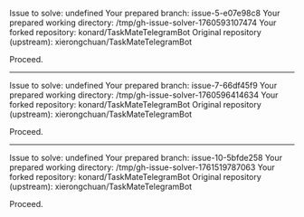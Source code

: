Issue to solve: undefined
Your prepared branch: issue-5-e07e98c8
Your prepared working directory: /tmp/gh-issue-solver-1760593107474
Your forked repository: konard/TaskMateTelegramBot
Original repository (upstream): xierongchuan/TaskMateTelegramBot

Proceed.

---

Issue to solve: undefined
Your prepared branch: issue-7-66df45f9
Your prepared working directory: /tmp/gh-issue-solver-1760596414634
Your forked repository: konard/TaskMateTelegramBot
Original repository (upstream): xierongchuan/TaskMateTelegramBot

Proceed.

---

Issue to solve: undefined
Your prepared branch: issue-10-5bfde258
Your prepared working directory: /tmp/gh-issue-solver-1761519787063
Your forked repository: konard/TaskMateTelegramBot
Original repository (upstream): xierongchuan/TaskMateTelegramBot

Proceed.